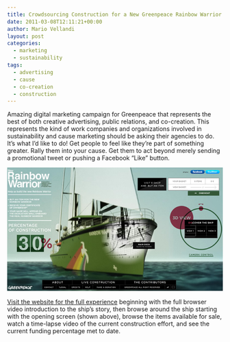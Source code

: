 ```yaml
---
title: Crowdsourcing Construction for a New Greenpeace Rainbow Warrior Ship
date: 2011-03-08T12:11:21+00:00
author: Mario Vellandi
layout: post
categories:
  - marketing
  - sustainability
tags:
  - advertising
  - cause
  - co-creation
  - construction
---
```

Amazing digital marketing campaign for Greenpeace that represents the best of both creative advertising, public relations, and co-creation. This represents the kind of work companies and organizations involved in sustainability and cause marketing should be asking their agencies to do. It&#8217;s what I&#8217;d like to do! Get people to feel like they&#8217;re part of something greater. Rally them into your cause. Get them to act beyond merely sending a promotional tweet or pushing a Facebook &#8220;Like&#8221; button.

[<img title="Click to visit the awesome Greenpeace Rainbow Warrior site" src="../wp-content/uploads/2011/03/greenpeace-rainbow-warrior-digital-marketing.jpg" />](http://anewwarrior.greenpeace.org/)

[Visit the website for the full experience](http://anewwarrior.greenpeace.org/) beginning with the full browser video introduction to the ship&#8217;s story, then browse around the ship starting with the opening screen (shown above), browse the items available for sale, watch a time-lapse video of the current construction effort, and see the current funding percentage met to date.

